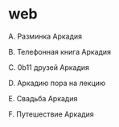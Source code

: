 # web

A. Разминка Аркадия

B. Телефонная книга Аркадия

C. 0b11 друзей Аркадия

D. Аркадию пора на лекцию

E. Свадьба Аркадия

F. Путешествие Аркадия
